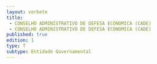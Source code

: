 ```yaml
---
layout: verbete
title:
 - CONSELHO ADMINISTRATIVO DE DEFESA ECONOMICA (CADE)
 - CONSELHO ADMINISTRATIVO DE DEFESA ECONOMICA (CADE)
published: true
edition: 1  
type: T
subtype: Entidade Governamental
---
```



